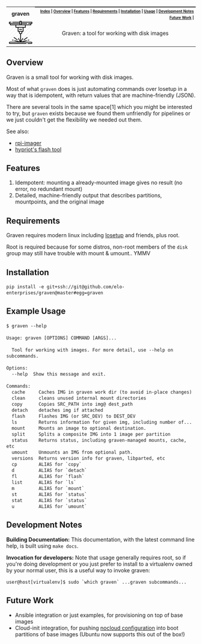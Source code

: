 <table>
  <tr><th><strong>graven</strong></th>
    <th style="padding:0px 5px;text-align:right;float:right;">
      <small><small>
        <a href=README.md>Index</a> |
        <a href=#overview>Overview</a> |
        <a href=#features>Features</a> |
        <a href=#requirements>Requirements</a> |
        <a href=#installation>Installation</a> |
        <a href=#usage>Usage</a> |
        <a href=#development-notes>Development Notes</a>
        <a href=#future-work>Future Work</a> |
      </small><small>
    </th>
  </tr>
  <tr>
    <td width=15%><img src=img/icon.png style="width:150px"></td>
    <td>
    <center>Graven: a tool for working with disk images</center>
    </td>
  </tr>
</table>

## Overview

Graven is a small tool for working with disk images.

Most of what `graven` does is just automating commands over losetup in a way that is idempotent, with return values that are machine-friendly (JSON).

There are several tools in the same space[1] which you might be interested to try, but `graven` exists because we found them unfriendly for pipelines or we just couldn't get the flexibility we needed out them.

See also:
* [rpi-imager](https://www.raspberrypi.org/blog/raspberry-pi-imager-imaging-utility/)
* [hypriot's flash tool](https://github.com/hypriot/flash)

## Features

1) Idempotent: mounting a already-mounted image gives no result (no error, no redundant mount)
2) Detailed, machine-friendly output that describes partitions, mountpoints, and the original image

## Requirements

Graven requires modern linux including [losetup](https://www.linux.org/docs/man8/losetup.html) and friends, plus root.

Root is required because for some distros, non-root members of the `disk` group may still have trouble with mount & umount.. YMMV

## Installation

```
pip install -e git+ssh://git@github.com/elo-enterprises/graven@master#egg=graven
```

## Example Usage

```
$ graven --help

Usage: graven [OPTIONS] COMMAND [ARGS]...

  Tool for working with images. For more detail, use --help on subcommands.

Options:
  --help  Show this message and exit.

Commands:
  cache     Caches IMG in graven work dir (to avoid in-place changes)
  clean     cleans unused internal mount directories
  copy      Copies SRC_PATH into img@ dest_path
  detach    detaches img if attached
  flash     Flashes IMG (or SRC_DEV) to DEST_DEV
  ls        Returns information for given img, including number of...
  mount     Mounts an image to optional destination.
  split     Splits a composite IMG into 1 image per partition
  status    Returns status, including graven-managed mounts, cache, etc
  umount    Unmounts an IMG from optional path.
  versions  Returns version info for graven, libparted, etc
  cp        ALIAS for `copy`
  d         ALIAS for `detach`
  fl        ALIAS for `flash`
  list      ALIAS for `ls`
  m         ALIAS for `mount`
  st        ALIAS for `status`
  stat      ALIAS for `status`
  u         ALIAS for `umount`
```

## Development Notes

**Building Documentation:** This documentation, with the latest command line help, is built using `make docs`.

**Invocation for developers:** Note that usage generally requires root, so if you're doing development or you just prefer to install to a virtualenv owned by your normal user, this is a useful way to invoke graven:

```
user@host[virtualenv]$ sudo `which graven` ...graven subcommands...
```

## Future Work

* Ansible integration or just examples, for provisioning on top of base images
* Cloud-init integration, for pushing [nocloud configuration](https://cloudinit.readthedocs.io/en/latest/topics/datasources/nocloud.html) into boot partitions of base images (Ubuntu now supports this out of the box!)

